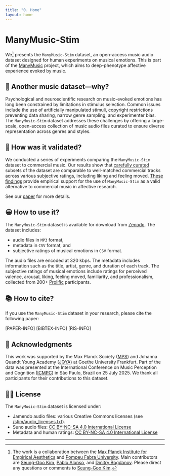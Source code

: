 ```yaml
---
title: "0. Home"
layout: home
---
```


# ManyMusic-Stim

We[^1] presents the `ManyMusic-Stim` dataset, an open-access music audio dataset designed for human experiments on musical emotions.
This is part of the [ManyMusic] project, which aims to deep-phenotype affective experience evoked by music.

## 🤔 Another music dataset—why?

Psychological and neuroscientific research on music-evoked emotions has long been constrained by limitations in stimulus selection. Common issues include the use of artificially manipulated stimuli, copyright restrictions preventing data sharing, narrow genre sampling, and experimenter bias. The `ManyMusic-Stim` dataset addresses these challenges by offering a large-scale, open-access collection of music audio files curated to ensure diverse representation across genres and styles.

## 🔬 How was it validated?

We conducted a series of experiments comparing the `ManyMusic-Stim` dataset to commercial music. Our results show that [carefully curated](/stim/plots_music.html) subsets of the dataset are comparable to well-matched commercial tracks across various subjective ratings, including liking and feeling moved. [These findings](/stim/plots_bhv.html) provide empirical support for the use of `ManyMusic-Stim` as a valid alternative to commercial music in affective research.

See our [paper] for more details.

## 😀 How to use it?

The `ManyMusic-Stim` dataset is available for download from [Zenodo].
The dataset includes: 

- audio files in `MP3` format, 
- metadata in `CSV` format, and 
- subjective ratings of musical emotions in `CSV` format.

The audio files are encoded at 320 kbps.
The metadata includes information such as the title, artist, genre, and duration of each track.
The subjective ratings of musical emotions include ratings for perceived valence, arousal, liking, feeling moved, familiarity, and professionalism, collected from 200+ [Prolific] participants.

## 📚 How to cite?

If you use the `ManyMusic-Stim` dataset in your research, please cite the following paper:

[PAPER-INFO]
[BIBTEX-INFO]
[RIS-INFO]

## 🙏 Acknowledgments

This work was supported by the Max Planck Society ([MPS]) and Johanna Quandt Young Academy ([JQYA]) at Goethe University Frankfurt.
Part of the data was presented at the International Conference on Music Perception and Cognition ([ICMPC]) in São Paulo, Brazil on 25 July 2025.
We thank all participants for their contributions to this dataset.

## 👩‍⚖️ License

The `ManyMusic-Stim` dataset is licensed under:

- Jamendo audio files: various Creative Commons licenses (see [/stim/audio_licenses.txt](/stim/audio_licenses.txt)).
- Suno audio files: [CC BY-NC-SA 4.0 International License](https://creativecommons.org/licenses/by-nc-sa/4.0/)
- Metadata and human ratings: [CC BY-NC-SA 4.0 International License](https://creativecommons.org/licenses/by-nc-sa/4.0/)


----

[^1]: The work is a collaboration between the [Max Planck Institute for Empirical Aesthetics](https://www.aesthetics.mpg.de/en.html) and [Pompeu Fabra University](https://www.upf.edu/web/mtg). Main contributors are [Seung-Goo Kim](https://github.com/seunggookim/), [Pablo Alonso](https://github.com/palonso), and [Dmitry Bogdanov](https://github.com/dbogdanov). Please direct any questions or comments to [Seung-Goo Kim](mailto:seung-goo.kim@ae.mpg.de).


<!-- The dataset is part of the [ManyMusic project](https://www.aesthetics.mpg.de/en/research/projects/manymusic.html). -->

[Just the Docs]: https://just-the-docs.github.io/just-the-docs/
[GitHub Pages]: https://docs.github.com/en/pages
[Zenodo]: https://zenodo.org/record/17010882
[paper]: hcmir-paper-link
[ICMPC]: https://www.icmpc.org
[JQYA]: https://www.jqya.de
[MPS]: https://www.mpg.de/en
[Prolific]: https://prolific.com
[ManyMusic]: https://manymusic.net
